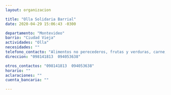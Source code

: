 ```yaml
---
layout: organizacion

title: "Olla Solidaria Barrial"
date: 2020-04-29 15:06:43 -0300

departamento: "Montevideo"
barrio: "Ciudad Vieja"
actividades: "Olla"
necesidades: ""
telefono_contacto: "Alimentos no perecederos, frutas y verduras, carne, productos sanitarios (tapabocas, guantes, alcohol en gel, detergente,etc)"
direccion: "098141813  094053638"

otros_contactos: "098141813  094053638"
horario: ""
aclaraciones: ""
cuenta_bancaria: ""

---
```

